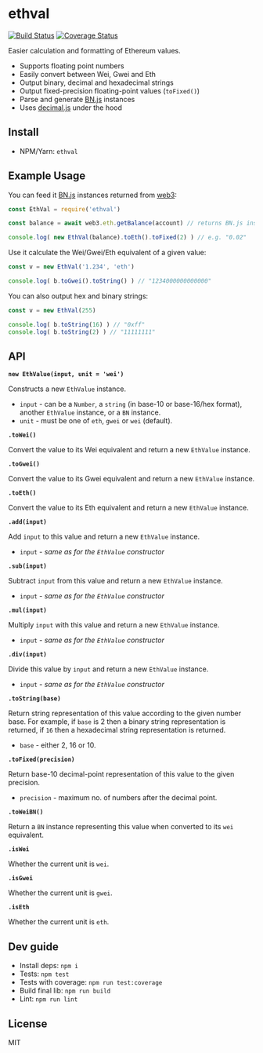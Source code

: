 # ethval

[![Build Status](https://api.travis-ci.org/hiddentao/ethval.svg?branch=master)](https://travis-ci.org/hiddentao/ethval)
[![Coverage Status](https://coveralls.io/repos/github/hiddentao/ethval/badge.svg?branch=master)](https://coveralls.io/github/hiddentao/ethval?branch=master)

Easier calculation and formatting of Ethereum values.

* Supports floating point numbers
* Easily convert between Wei, Gwei and Eth
* Output binary, decimal and hexadecimal strings
* Output fixed-precision floating-point values (`toFixed()`)
* Parse and generate [BN.js](https://github.com/indutny/bn.js/) instances
* Uses [decimal.js](https://github.com/MikeMcl/decimal.js/) under the hood

## Install

* NPM/Yarn: `ethval`

## Example Usage

You can feed it [BN.js](https://github.com/indutny/bn.js/) instances returned from [web3](https://web3js.readthedocs.io/en/1.0/web3-eth.html#getbalance):

```js
const EthVal = require('ethval')

const balance = await web3.eth.getBalance(account) // returns BN.js instance

console.log( new EthVal(balance).toEth().toFixed(2) ) // e.g. "0.02"
```

Use it calculate the Wei/Gwei/Eth equivalent of a given value:

```js
const v = new EthVal('1.234', 'eth')

console.log( b.toGwei().toString() ) // "1234000000000000"
```

You can also output hex and binary strings:

```js
const v = new EthVal(255)

console.log( b.toString(16) ) // "0xff"
console.log( b.toString(2) ) // "11111111"
```

## API

**`new EthValue(input, unit = 'wei')`**

Constructs a new `EthValue` instance.

* `input` - can be a `Number`, a `string` (in base-10 or base-16/hex format),
another `EthValue` instance, or a `BN` instance.
* `unit` - must be one of `eth`, `gwei` or `wei` (default).

**`.toWei()`**

Convert the value to its Wei equivalent and return a new `EthValue` instance.

**`.toGwei()`**

Convert the value to its Gwei equivalent and return a new `EthValue` instance.

**`.toEth()`**

Convert the value to its Eth equivalent and return a new `EthValue` instance.

**`.add(input)`**

Add `input` to this value and return a new `EthValue` instance.

* `input` - _same as for the `EthValue` constructor_

**`.sub(input)`**

Subtract `input` from this value and return a new `EthValue` instance.

* `input` - _same as for the `EthValue` constructor_

**`.mul(input)`**

Multiply `input` with this value and return a new `EthValue` instance.

* `input` - _same as for the `EthValue` constructor_

**`.div(input)`**

Divide this value by `input` and return a new `EthValue` instance.

* `input` - _same as for the `EthValue` constructor_

**`.toString(base)`**

Return string representation of this value according to the given number base.
For example, if `base` is 2 then a binary string representation is returned, if
`16` then a hexadecimal string representation is returned.

* `base` - either 2, 16 or 10.

**`.toFixed(precision)`**

Return base-10 decimal-point representation of this value to the given precision.

* `precision` - maximum no. of numbers after the decimal point.

**`.toWeiBN()`**

Return a `BN` instance representing this value when converted to its `wei` equivalent.

**`.isWei`**

Whether the current unit is `wei`.

**`.isGwei`**

Whether the current unit is `gwei`.

**`.isEth`**

Whether the current unit is `eth`.

## Dev guide

* Install deps: `npm i`
* Tests: `npm test`
* Tests with coverage: `npm run test:coverage`
* Build final lib: `npm run build`
* Lint: `npm run lint`

## License

MIT
